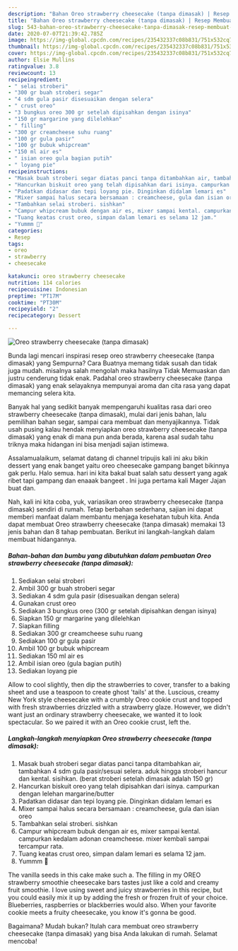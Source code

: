 ```yaml
---
description: "Bahan Oreo strawberry cheesecake (tanpa dimasak) | Resep Membuat Oreo strawberry cheesecake (tanpa dimasak) Yang Enak Banget"
title: "Bahan Oreo strawberry cheesecake (tanpa dimasak) | Resep Membuat Oreo strawberry cheesecake (tanpa dimasak) Yang Enak Banget"
slug: 543-bahan-oreo-strawberry-cheesecake-tanpa-dimasak-resep-membuat-oreo-strawberry-cheesecake-tanpa-dimasak-yang-enak-banget
date: 2020-07-07T21:39:42.785Z
image: https://img-global.cpcdn.com/recipes/235432337c08b831/751x532cq70/oreo-strawberry-cheesecake-tanpa-dimasak-foto-resep-utama.jpg
thumbnail: https://img-global.cpcdn.com/recipes/235432337c08b831/751x532cq70/oreo-strawberry-cheesecake-tanpa-dimasak-foto-resep-utama.jpg
cover: https://img-global.cpcdn.com/recipes/235432337c08b831/751x532cq70/oreo-strawberry-cheesecake-tanpa-dimasak-foto-resep-utama.jpg
author: Elsie Mullins
ratingvalue: 3.8
reviewcount: 13
recipeingredient:
- " selai stroberi"
- "300 gr buah stroberi segar"
- "4 sdm gula pasir disesuaikan dengan selera"
- " crust oreo"
- "3 bungkus oreo 300 gr setelah dipisahkan dengan isinya"
- "150 gr margarine yang dilelehkan"
- " filling"
- "300 gr creamcheese suhu ruang"
- "100 gr gula pasir"
- "100 gr bubuk whipcream"
- "150 ml air es"
- " isian oreo gula bagian putih"
- " loyang pie"
recipeinstructions:
- "Masak buah stroberi segar diatas panci tanpa ditambahkan air, tambahkan 4 sdm gula pasir/sesuai selera. aduk hingga stroberi hancur dan kental. sisihkan. (berat stroberi setelah dimasak adalah 150 gr)"
- "Hancurkan biskuit oreo yang telah dipisahkan dari isinya. campurkan dengan lelehan margarine/butter"
- "Padatkan didasar dan tepi loyang pie. Dinginkan didalam lemari es"
- "Mixer sampai halus secara bersamaan : creamcheese, gula dan isian oreo"
- "Tambahkan selai stroberi. sishkan"
- "Campur whipcream bubuk dengan air es, mixer sampai kental. campurkan kedalam adonan creamcheese. mixer kembali sampai tercampur rata."
- "Tuang keatas crust oreo, simpan dalam lemari es selama 12 jam."
- "Yummm 🥰"
categories:
- Resep
tags:
- oreo
- strawberry
- cheesecake

katakunci: oreo strawberry cheesecake 
nutrition: 114 calories
recipecuisine: Indonesian
preptime: "PT17M"
cooktime: "PT30M"
recipeyield: "2"
recipecategory: Dessert

---
```



![Oreo strawberry cheesecake (tanpa dimasak)](https://img-global.cpcdn.com/recipes/235432337c08b831/751x532cq70/oreo-strawberry-cheesecake-tanpa-dimasak-foto-resep-utama.jpg)

Bunda lagi mencari inspirasi resep oreo strawberry cheesecake (tanpa dimasak) yang Sempurna? Cara Buatnya memang tidak susah dan tidak juga mudah. misalnya salah mengolah maka hasilnya Tidak Memuaskan dan justru cenderung tidak enak. Padahal oreo strawberry cheesecake (tanpa dimasak) yang enak selayaknya mempunyai aroma dan cita rasa yang dapat memancing selera kita.

Banyak hal yang sedikit banyak mempengaruhi kualitas rasa dari oreo strawberry cheesecake (tanpa dimasak), mulai dari jenis bahan, lalu pemilihan bahan segar, sampai cara membuat dan menyajikannya. Tidak usah pusing kalau hendak menyiapkan oreo strawberry cheesecake (tanpa dimasak) yang enak di mana pun anda berada, karena asal sudah tahu triknya maka hidangan ini bisa menjadi sajian istimewa.

Assalamualaikum, selamat datang di channel tripujis kali ini aku bikin dessert yang enak banget yaitu oreo cheesecake gampang banget bikinnya gak perlu. Halo semua. hari ini kita bakal buat salah satu dessert yang agak ribet tapi gampang dan enaaak bangeet . Ini juga pertama kali Mager Jajan buat dan.


Nah, kali ini kita coba, yuk, variasikan oreo strawberry cheesecake (tanpa dimasak) sendiri di rumah. Tetap berbahan sederhana, sajian ini dapat memberi manfaat dalam membantu menjaga kesehatan tubuh kita. Anda dapat membuat Oreo strawberry cheesecake (tanpa dimasak) memakai 13 jenis bahan dan 8 tahap pembuatan. Berikut ini langkah-langkah dalam membuat hidangannya.

<!--inarticleads1-->

##### Bahan-bahan dan bumbu yang dibutuhkan dalam pembuatan Oreo strawberry cheesecake (tanpa dimasak):

1. Sediakan  selai stroberi
1. Ambil 300 gr buah stroberi segar
1. Sediakan 4 sdm gula pasir (disesuaikan dengan selera)
1. Gunakan  crust oreo
1. Sediakan 3 bungkus oreo (300 gr setelah dipisahkan dengan isinya)
1. Siapkan 150 gr margarine yang dilelehkan
1. Siapkan  filling
1. Sediakan 300 gr creamcheese suhu ruang
1. Sediakan 100 gr gula pasir
1. Ambil 100 gr bubuk whipcream
1. Sediakan 150 ml air es
1. Ambil  isian oreo (gula bagian putih)
1. Sediakan  loyang pie


Allow to cool slightly, then dip the strawberries to cover, transfer to a baking sheet and use a teaspoon to create ghost &#39;tails&#39; at the. Luscious, creamy New York style cheesecake with a crumbly Oreo cookie crust and topped with fresh strawberries drizzled with a strawberry glaze. However, we didn&#39;t want just an ordinary strawberry cheesecake, we wanted it to look spectacular. So we paired it with an Oreo cookie crust, left the. 

<!--inarticleads2-->

##### Langkah-langkah menyiapkan Oreo strawberry cheesecake (tanpa dimasak):

1. Masak buah stroberi segar diatas panci tanpa ditambahkan air, tambahkan 4 sdm gula pasir/sesuai selera. aduk hingga stroberi hancur dan kental. sisihkan. (berat stroberi setelah dimasak adalah 150 gr)
1. Hancurkan biskuit oreo yang telah dipisahkan dari isinya. campurkan dengan lelehan margarine/butter
1. Padatkan didasar dan tepi loyang pie. Dinginkan didalam lemari es
1. Mixer sampai halus secara bersamaan : creamcheese, gula dan isian oreo
1. Tambahkan selai stroberi. sishkan
1. Campur whipcream bubuk dengan air es, mixer sampai kental. campurkan kedalam adonan creamcheese. mixer kembali sampai tercampur rata.
1. Tuang keatas crust oreo, simpan dalam lemari es selama 12 jam.
1. Yummm 🥰


The vanilla seeds in this cake make such a. The filling in my OREO strawberry smoothie cheesecake bars tastes just like a cold and creamy fruit smoothie. I love using sweet and juicy strawberries in this recipe, but you could easily mix it up by adding the fresh or frozen fruit of your choice. Blueberries, raspberries or blackberries would also. When your favorite cookie meets a fruity cheesecake, you know it&#39;s gonna be good. 

Bagaimana? Mudah bukan? Itulah cara membuat oreo strawberry cheesecake (tanpa dimasak) yang bisa Anda lakukan di rumah. Selamat mencoba!
